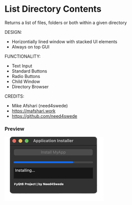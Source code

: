 # List Directory Contents

Returns a list of files, folders or both within a given directory

DESIGN:
- Horizontially lined window with stacked UI elements
- Always on top GUI

FUNCTIONALITY:
- Text Input
- Standard Buttons
- Radio Buttons
- Child Window
- Directory Browser

CREDITS:
- Mike Afshari (need4swede)
- https://mafshari.work
- https://github.com/need4swede

### Preview
<img src="preview.png">

